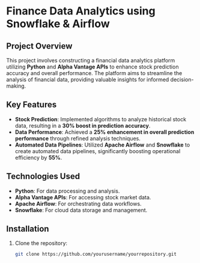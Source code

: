 # Finance Data Analytics using Snowflake & Airflow

## Project Overview
This project involves constructing a financial data analytics platform utilizing **Python** and **Alpha Vantage APIs** to enhance stock prediction accuracy and overall performance. The platform aims to streamline the analysis of financial data, providing valuable insights for informed decision-making.

## Key Features
- **Stock Prediction**: Implemented algorithms to analyze historical stock data, resulting in a **30% boost in prediction accuracy**.
- **Data Performance**: Achieved a **25% enhancement in overall prediction performance** through refined analysis techniques.
- **Automated Data Pipelines**: Utilized **Apache Airflow** and **Snowflake** to create automated data pipelines, significantly boosting operational efficiency by **55%**.

## Technologies Used
- **Python**: For data processing and analysis.
- **Alpha Vantage APIs**: For accessing stock market data.
- **Apache Airflow**: For orchestrating data workflows.
- **Snowflake**: For cloud data storage and management.

## Installation
1. Clone the repository:
   ```bash
   git clone https://github.com/yourusername/yourrepository.git
